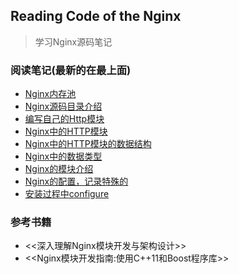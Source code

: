 ## Reading Code of the Nginx

> 学习Nginx源码笔记


### 阅读笔记(最新的在最上面)

* [Nginx内存池](notes/20190409_ngx_pool_t.md)
* [Nginx源码目录介绍](notes/20190408_nginx_src_struct.md)
* [编写自己的Http模块](notes/20190408_nginx_http_module_dev.md)
* [Nginx中的HTTP模块](notes/20190222_nginx_http_module.md)
* [Nginx中的HTTP模块的数据结构](notes/20190214_nginx_module_struct.md)
* [Nginx中的数据类型](notes/20190212_nginx_data_struct.md)
* [Nginx的模块介绍](notes/20190201_nginx_modules.md)
* [Nginx的配置，记录特殊的](notes/20190201_nginx_conf.md)
* [安装过程中configure](notes/20190131_configure.md)


### 参考书籍

* <<深入理解Nginx模块开发与架构设计>>
* <<Nginx模块开发指南:使用C++11和Boost程序库>>
